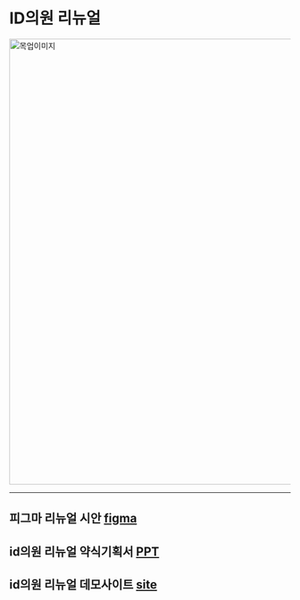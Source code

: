 # ID의원 리뉴얼
<img src="./img/demo.PNG.jpg" width="800px" alt="목업이미지">   

---

## 피그마 리뉴얼 시안 [figma](https://www.figma.com/file/QFFsaueAwATLpyFvm2PYYO/Untitled?type=design&node-id=0%3A1&mode=design&t=YIc0ANjMUDHL5y2W-1 'figma link')
## id의원 리뉴얼 약식기획서 [PPT](https://docs.google.com/presentation/d/14qfNVgEJ_0lSHJNQcZ6AeLiALPXYZdlADmaiDyYcjvg/edit?usp=sharing 'PPT link')
## id의원 리뉴얼 데모사이트 [site](https://kywoong.github.io/idClinicRenewal/ 'demoSite link')
